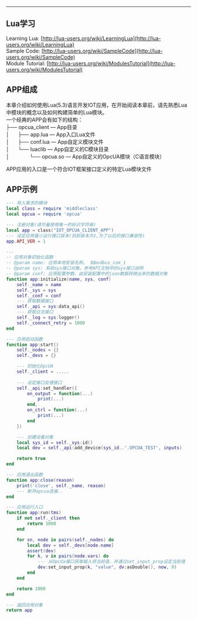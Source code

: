 
---

## Lua学习

Learning Lua: [http://lua-users.org/wiki/LearningLua](http://lua-users.org/wiki/LearningLua)  
 Sample Code: [http://lua-users.org/wiki/SampleCode](http://lua-users.org/wiki/SampleCode)  
 Module Tutorial: [http://lua-users.org/wiki/ModulesTutorial](http://lua-users.org/wiki/ModulesTutorial)

## APP组成

本章介绍如何使用Lua\(5.3\)语言开发IOT应用，在开始阅读本章前，请先熟悉Lua中模块的概念以及如何构建简单的Lua模块。  
 一个经典的APP会有如下的结构：  
 ├── opcua\_client — App目录  
 │      ├── app.lua — App入口Lua文件  
 │      ├── conf.lua — App自定义模块文件  
 │      └── luaclib — App自定义的C模块目录  
 │              └── opcua.so — App自定义的OpcUA模块（C语言模块）

APP应用的入口是一个符合IOT框架接口定义的特定Lua模块文件

## APP示例

```lua
--- 导入需求的模块
local class = require 'middleclass'
local opcua = require 'opcua'

--- 注册对象(请尽量使用唯一的标识字符串)
local app = class("IOT_OPCUA_CLIENT_APP")
--- 设定应用最小运行接口版本(目前版本为1,为了以后的接口兼容性)
app.API_VER = 1

---
-- 应用对象初始化函数
-- @param name: 应用本地安装名称。 如modbus_com_1
-- @param sys: 系统sys接口对象。参考API文档中的sys接口说明
-- @param conf: 应用配置参数。由安装配置中的json数据转换出来的数据对象
function app:initialize(name, sys, conf)
	self._name = name
	self._sys = sys
	self._conf = conf
	--- 获取数据接口
	self._api = sys:data_api()
	--- 获取日志接口
	self._log = sys:logger()
	self._connect_retry = 1000
end

--- 应用启动函数
function app:start()
	self._nodes = {}
	self._devs = {}

	--- 初始化OpcUA
	self._client = .....
	
	--- 设定接口处理接口
	self._api:set_handler({
		on_output = function(...)
			print(...)
		end,
		on_ctrl = function(...)
			print(...)
		end
	})

	--- 创建设备对象
	local sys_id = self._sys:id()
	local dev = self._api:add_device(sys_id..'.OPCUA_TEST', inputs)

	return true
end

--- 应用退出函数
function app:close(reason)
	print('close', self._name, reason)
	--- 断开opcua连接..
end

--- 应用运行入口
function app:run(tms)
	if not self._client then
		return 1000
	end

	for sn, node in pairs(self._nodes) do
		local dev = self._devs[node.name]
		assert(dev)
		for k, v in pairs(node.vars) do
			--- 从OpcUa接口获取输入项当前值，并通过set_input_prop设定当前值
			dev:set_input_prop(k, "value", dv:asDouble(), now, 0)
		end
	end

	return 2000
end

--- 返回应用对象
return app
```



